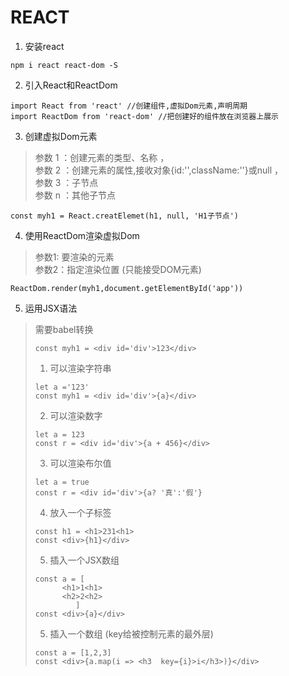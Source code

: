 # REACT
1. 安装react
```
npm i react react-dom -S
```
2. 引入React和ReactDom
```
import React from 'react' //创建组件,虚拟Dom元素,声明周期
import ReactDom from 'react-dom' //把创建好的组件放在浏览器上展示
```
3. 创建虚拟Dom元素
> 参数 1 ：创建元素的类型、名称 ，<br>
  参数 2 ：创建元素的属性,接收对象{id:'',className:''}或null ，<br>
  参数 3 ：子节点 <br>
  参数 n ：其他子节点
```
const myh1 = React.creatElemet(h1, null, 'H1子节点')
```
4. 使用ReactDom渲染虚拟Dom
> 参数1: 要渲染的元素 <br>
  参数2：指定渲染位置 (只能接受DOM元素)
```
ReactDom.render(myh1,document.getElementById('app'))
```
5. 运用JSX语法
> 需要babel转换 <br>
>```
>const myh1 = <div id='div'>123</div>
>```
> 1. 可以渲染字符串
> ```
> let a ='123'
> const myh1 = <div id='div'>{a}</div>
> ```
> 2. 可以渲染数字
>```
> let a = 123
> const r = <div id='div'>{a + 456}</div>
>```
> 3. 可以渲染布尔值
>```
> let a = true
> const r = <div id='div'>{a? '真':'假'}
>```
> 4. 放入一个子标签
>```
> const h1 = <h1>231<h1>
> const <div>{h1}</div>
>```
> 5. 插入一个JSX数组
>```
>const a = [
>       <h1>1<h1>
>       <h2>2<h2>
>          ]
> const <div>{a}</div>
>```
> 5. 插入一个数组 (key给被控制元素的最外层)
>```
> const a = [1,2,3]
> const <div>{a.map(i => <h3  key={i}>i</h3>)}</div>
>```